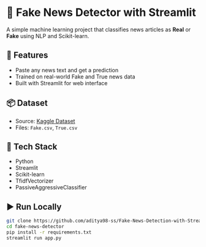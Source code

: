 # 📰 Fake News Detector with Streamlit

A simple machine learning project that classifies news articles as **Real** or **Fake** using NLP and Scikit-learn.

## 🚀 Features
- Paste any news text and get a prediction
- Trained on real-world Fake and True news data
- Built with Streamlit for web interface

## 📦 Dataset
- Source: [Kaggle Dataset](https://www.kaggle.com/clmentbisaillon/fake-and-real-news-dataset)
- Files: `Fake.csv`, `True.csv`

## 🔧 Tech Stack
- Python
- Streamlit
- Scikit-learn
- TfidfVectorizer
- PassiveAggressiveClassifier

## ▶️ Run Locally
```bash
git clone https://github.com/aditya98-ss/Fake-News-Detection-with-Streamlit.git
cd fake-news-detector
pip install -r requirements.txt
streamlit run app.py
